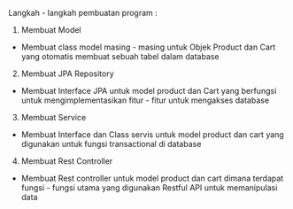 Langkah - langkah pembuatan program :

1. Membuat Model 
- Membuat class model masing - masing untuk Objek Product dan Cart yang otomatis membuat sebuah tabel dalam database

2. Membuat JPA Repository
- Membuat Interface JPA untuk model product dan Cart yang berfungsi untuk mengimplementasikan fitur - fitur untuk mengakses database

3. Membuat Service
- Membuat Interface dan Class servis untuk model product dan cart yang digunakan untuk fungsi transactional di database

4. Membuat Rest Controller
- Membuat Rest controller untuk model product dan cart dimana terdapat fungsi - fungsi utama yang digunakan Restful API untuk memanipulasi data